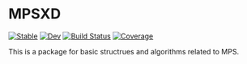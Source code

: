 # MPSXD

[![Stable](https://img.shields.io/badge/docs-stable-blue.svg)](https://PhysicsCodesLab.github.io/MPSLabXD.jl/stable)
[![Dev](https://img.shields.io/badge/docs-dev-blue.svg)](https://physicscodeslab.github.io/MPSLabXD.jl/dev/)
[![Build Status](https://github.com/PhysicsCodesLab/MPSXD.jl/workflows/CI/badge.svg)](https://github.com/PhysicsCodesLab/MPSLabXD.jl/actions)
[![Coverage](https://codecov.io/gh/PhysicsCodesLab/MPSXD.jl/branch/master/graph/badge.svg)](https://codecov.io/gh/PhysicsCodesLab/MPSLabXD.jl)

This is a package for basic structrues and algorithms related to MPS.
